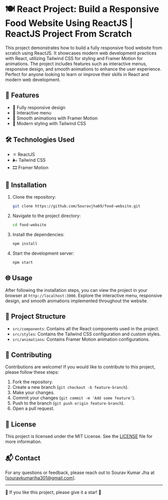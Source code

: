 # 🍽️ React Project: Build a Responsive Food Website Using ReactJS | ReactJS Project From Scratch

This project demonstrates how to build a fully responsive food website from scratch using ReactJS. It showcases modern web development practices with React, utilizing Tailwind CSS for styling and Framer Motion for animations. The project includes features such as interactive menus, responsive design, and smooth animations to enhance the user experience. Perfect for anyone looking to learn or improve their skills in React and modern web development.

## 🚀 Features

- 📱 Fully responsive design
- 🍔 Interactive menu
- 🎨 Smooth animations with Framer Motion
- 💅 Modern styling with Tailwind CSS

## 🛠️ Technologies Used

- ⚛️ ReactJS
- 🌬️ Tailwind CSS
- 🎞️ Framer Motion

## 📝 Installation

1. Clone the repository:

    ```bash
    git clone https://github.com/Souravjha69/food-website.git
    ```

2. Navigate to the project directory:

    ```bash
    cd food-website
    ```

3. Install the dependencies:

    ```bash
    npm install
    ```

4. Start the development server:

    ```bash
    npm start
    ```

## 🌐 Usage

After following the installation steps, you can view the project in your browser at `http://localhost:3000`. Explore the interactive menu, responsive design, and smooth animations implemented throughout the website.

## 📁 Project Structure

- `src/components`: Contains all the React components used in the project.
- `src/styles`: Contains the Tailwind CSS configuration and custom styles.
- `src/animations`: Contains Framer Motion animation configurations.

## 🤝 Contributing

Contributions are welcome! If you would like to contribute to this project, please follow these steps:

1. Fork the repository.
2. Create a new branch (`git checkout -b feature-branch`).
3. Make your changes.
4. Commit your changes (`git commit -m 'Add some feature'`).
5. Push to the branch (`git push origin feature-branch`).
6. Open a pull request.

## 📜 License

This project is licensed under the MIT License. See the [LICENSE](LICENSE) file for more information.

## 📬 Contact

For any questions or feedback, please reach out to Sourav Kumar Jha at [souravkumarjha301@gmail.com].

---

🌟 If you like this project, please give it a star! 🌟
